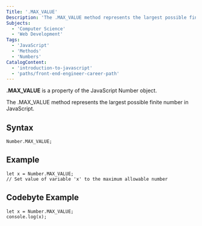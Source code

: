 ```yaml
---
Title: '.MAX_VALUE' 
Description: 'The .MAX_VALUE method represents the largest possible finite number in JavaScript'
Subjects: 
  - 'Computer Science'
  - 'Web Development'
Tags: 
  - 'JavaScript'
  - 'Methods'
  - 'Numbers'
CatalogContent: 
  - 'introduction-to-javascript'
  - 'paths/front-end-engineer-career-path'
---
```


**.MAX_VALUE** is a property of the JavaScript Number object.

The .MAX_VALUE method represents the largest possible finite number in JavaScript.


## Syntax

```Number.MAX_VALUE;```

## Example

```
let x = Number.MAX_VALUE;
// Set value of variable 'x' to the maximum allowable number
```

## Codebyte Example

```codebyte/js
let x = Number.MAX_VALUE;
console.log(x);
```